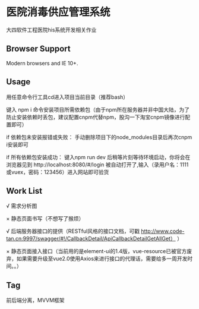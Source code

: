 # 医院消毒供应管理系统        
大四软件工程医院his系统开发相关作业

## Browser Support

Modern browsers and IE 10+.

## Usage

用任意命令行工具cd进入项目当前目录（推荐bash）

键入 npm i 命令安装项目所需依赖包（由于npm所在服务器并非中国大陆，为了防止安装依赖时丢包，建议配置cnpm代替npm，股沟一下淘宝cnpm镜像进行配置即可）

if 依赖包未安装报错或失败：
手动删除项目下的node_modules目录后再次cnpm i安装即可

if 所有依赖包安装成功：
键入npm run dev 后稍等片刻等待环境启动，你将会在浏览器见到 http://localhost:8080/#/login 被自动打开了,输入（录用户名：1111或vuex，密码：123456）进入网站即可验货

## Work List

√ 需求分析图 

× 静态页面书写（不想写了猴烦）

√ 后端服务器接口的提供（RESTful风格的接口文档，可戳 http://www.code-tan.cn:9997/swagger/#!/CallbackDetail/ApiCallbackDetailGetAllGet）
）

× 静态页面接入接口（当前用的是element-ui的1.4版，vue-resource已被官方废弃，如果需要升级至vue2.0使用Axios来进行接口的代理话，需要给多一周开发时间。。）

## Tag

前后端分离，MVVM框架